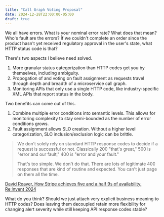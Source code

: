 ```yaml
---
title: "Call Graph Voting Proposal"
date: 2024-12-28T22:00:00-05:00
draft: true
---
```


We all have errors.  What is your nominal error rate?  What does that mean?  Who's fault are the errors?  If we couldn't complete an order since the product hasn't yet received regulatory approval in the user's state, what HTTP status code is that?

There's two aspects I believe need solved.
1. More granular status categorization than HTTP codes get you by themselves, including ambiguity.
2. Propogation of and voting on fault assignment as requests travel through depth and breadth of a microservice call graph.
3. Monitoring APIs that only use a single HTTP code, like industry-specific XML APIs that report status in the body.

Two benefits can come out of this.
1. Combine multiple error conditions into semantic levels.  This allows for monitoring complexity to stay semi-bounded as the number of error conditions grows.
2. Fault assignment allows SLO creation.  Without a higher level categorization, SLO inclusion/exclusion logic can be brittle.

> We don't solely rely on standard HTTP response codes to decide if a request is successful or not.  Classically 200 "that's great," 500 is "error and our fault," 400 is "error and your fault."
> 
>  That's too simple.  We don't do that.  There are lots of legitimate 400 responses that are kind of routine and expected.  You can't just page on them all the time.

[David Reaver, How Stripe achieves five and a half 9s of availability, Re:Invent 2024](https://youtu.be/7vn49exuYxo?t=1576)

What do you think?  Should we just attach very explicit business meaning to HTTP codes?  Does leaving them decoupled retain more flexibility for changing alert severity while still keeping API response codes stable?

